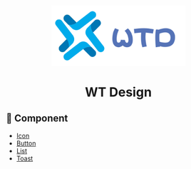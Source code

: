 <p align="center">
  <a>
    <img width="300" src="./public/logo.png">
  </a>
</p>
<h1 align="center">WT Design</h1>

## 🔗 Component

- [Icon](https://github.com/Tanzhiling/wtd/blob/master/doc/Icon.md)
- [Button](https://github.com/Tanzhiling/wtd/blob/master/doc/Button.md)
- [List](https://github.com/Tanzhiling/wtd/blob/master/doc/List.md)
- [Toast](https://github.com/Tanzhiling/wtd/blob/master/doc/Toast.md)

